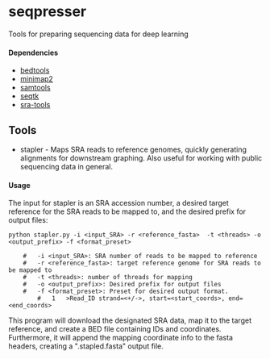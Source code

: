 # seqpresser
Tools for preparing sequencing data for deep learning

#### Dependencies
- [bedtools](https://github.com/arq5x/bedtools2)
- [minimap2](https://github.com/lh3/minimap2)
- [samtools](https://github.com/samtools/samtools)
- [seqtk](https://github.com/lh3/seqtk)
- [sra-tools](https://github.com/ncbi/sra-tools)

## Tools

- stapler - Maps SRA reads to reference genomes, quickly generating alignments for downstream graphing.  Also useful for working with public sequencing data in general.

#### Usage

The input for stapler is an SRA accession number, a desired target reference for the SRA reads to be mapped to,
and the desired prefix for output files:

```
python stapler.py -i <input_SRA> -r <reference_fasta>  -t <threads> -o <output_prefix> -f <format_preset>

	#	-i <input_SRA>: SRA number of reads to be mapped to reference
	#	-r <reference_fasta>: target reference genome for SRA reads to be mapped to
	#	-t <threads>: number of threads for mapping
	#	-o <output_prefix>: Desired prefix for output files
	#	-f <format_preset>: Preset for desired output format.
		#	1	>Read_ID strand=<+/->, start=<start_coords>, end=<end_coords> 
```

This program will download the designated SRA data, map it to the target reference, and create a BED file containing
IDs and coordinates.  Furthermore, it will append the mapping coordinate info to the fasta headers, creating a 
".stapled.fasta" output file.